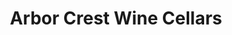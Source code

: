 ---
title: "Arbor Crest Wine Cellars"
url: /spokane-washington/arbor-crest-wine-cellars/
shop: Spirituosen
---